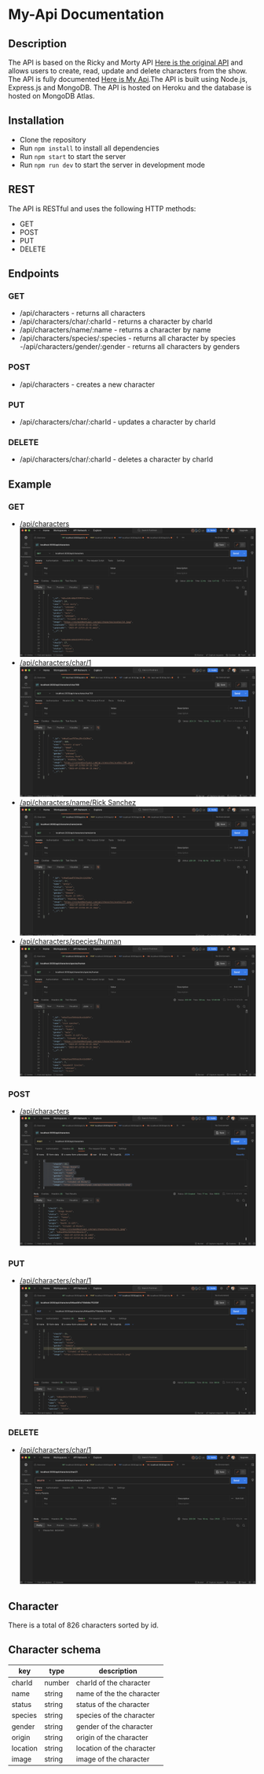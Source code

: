 # My-Api Documentation

## Description

 The API is based on the Ricky and Morty API [Here is the original API](https://rickandmortyapi.com/api/character) and allows users to create, read, update and delete characters from the show. The API is fully documented [Here is My Api](https://my-apii-825654ca4ef9.herokuapp.com/api/characters).The API is built using Node.js, Express.js and MongoDB. The API is hosted on Heroku and the database is hosted on MongoDB Atlas.

## Installation

- Clone the repository
- Run `npm install` to install all dependencies
- Run `npm start` to start the server
- Run `npm run dev` to start the server in development mode


## REST

The API is RESTful and uses the following HTTP methods:

- GET
- POST
- PUT
- DELETE

## Endpoints

### GET

- /api/characters - returns all characters
- /api/characters/char/:charId - returns a character by charId
- /api/characters/name/:name - returns a character by name
- /api/characters/species/:species - returns all character by species
-/api/characters/gender/:gender  - returns all characters by genders

### POST

- /api/characters - creates a new character

### PUT

- /api/characters/char/:charId - updates a character by charId

### DELETE

- /api/characters/char/:charId - deletes a character by charId

## Example

### GET

- [/api/characters](https://my-apii-825654ca4ef9.herokuapp.com/api/characters)
    ![GET](./images/getMain.png)
- [/api/characters/char/1](https://my-apii-825654ca4ef9.herokuapp.com/api/characters/char/1)
    ![GET](./images/getByCharId.png)
- [/api/characters/name/Rick Sanchez](https://my-apii-825654ca4ef9.herokuapp.com/api/characters/name/Rick%20Sanchez)
    ![GET](./images/getByName.png)
- [/api/characters/species/human](https://my-apii-825654ca4ef9.herokuapp.com/api/characters/species/human)
    ![GET](./images/getBySpecies.png)

### POST

- [/api/characters](https://my-apii-825654ca4ef9.herokuapp.com/api/characters)
    ![POST](./images/create.png)

### PUT

- [/api/characters/char/1](https://my-apii-825654ca4ef9.herokuapp.com/api/characters/char/1)
    ![PUT](./images/update.png)

### DELETE

- [/api/characters/char/1](https://my-apii-825654ca4ef9.herokuapp.com/api/characters/char/1)
    ![DELETE](./images/delete.png)

## Character

There is a total of 826 characters sorted by id.

## Character schema

  | key | type | description |
  | --- | ---- | ----------- |
  | charId | number | charId of the character|
  | name | string | name of the the character |
  | status | string | status of the character |
  | species | string | species of the character |
  | gender | string | gender of the character |
  | origin | string | origin of the character |
  | location | string | location of the character |
  | image | string | image of the character |
